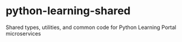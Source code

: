 # python-learning-shared
Shared types, utilities, and common code for Python Learning Portal microservices
